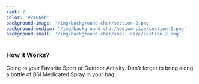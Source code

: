 ```yaml
---
rank: 2
color: '#2466ab'
background-image: '/img/background-char/section-2.png'
background-medium: '/img/background-char/medium-size/section-2.png'
background-small: '/img/background-char/small-size/section-2.png'
---
```


<h3>How it Works?</h3>
<p>Going to your Favorite Sport or Outdoor Activity. Don't forget to bring along a bottle of BSI Medicated Spray in your bag.</p>